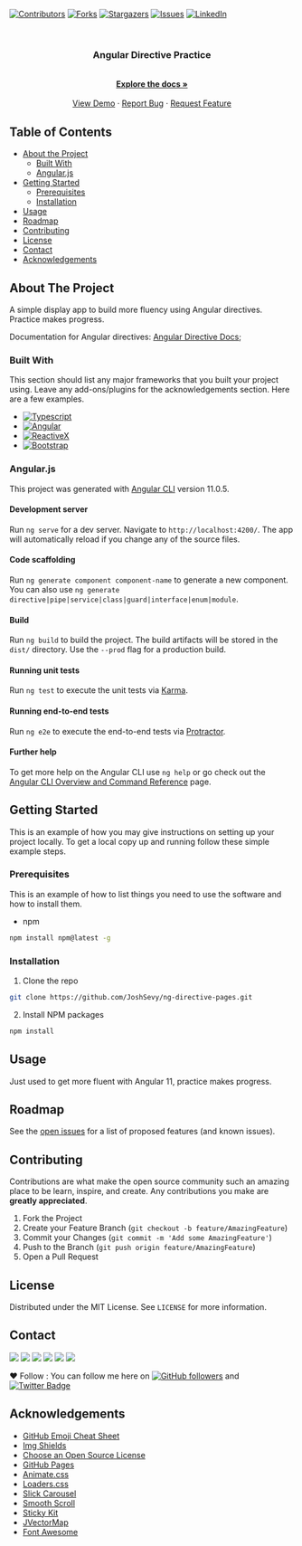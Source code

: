 [![Contributors][contributors-shield]][contributors-url]
[![Forks][forks-shield]][forks-url]
[![Stargazers][stars-shield]][stars-url]
[![Issues][issues-shield]][issues-url]
[![LinkedIn][linkedin-shield]][linkedin]

<br />
<p align="center">
  <a href="https://github.com/JoshSevy/ng-directive-pages">
    <!-- <img src="images/logo.png" alt="Logo" width="80" height="80"> -->
  </a>

  <h3 align="center">Angular Directive Practice</h3>

  <p align="center">
    <br />
    <a href="https://github.com/JoshSevy/ng-directive-pages"><strong>Explore the docs »</strong></a>
    <br />
    <br />
    <a href="https://github.com/JoshSevy/ng-directive-pages">View Demo</a>
    ·
    <a href="https://github.com/JoshSevy/ng-directive-pages/issues">Report Bug</a>
    ·
    <a href="https://github.com/JoshSevy/ng-directive-pages/issues">Request Feature</a>
  </p>
</p>

## Table of Contents

- [About the Project](#about-the-project)
  - [Built With](#built-with)
  - [Angular.js](#angular.js)
- [Getting Started](#getting-started)
  - [Prerequisites](#prerequisites)
  - [Installation](#installation)
- [Usage](#usage)
- [Roadmap](#roadmap)
- [Contributing](#contributing)
- [License](#license)
- [Contact](#contact)
- [Acknowledgements](#acknowledgements)

<!-- ABOUT THE PROJECT -->

## About The Project

A simple display app to build more fluency using Angular directives. Practice makes progress.

Documentation for Angular directives:
[Angular Directive Docs](https://angular.io/api/core/Directive);


### Built With

This section should list any major frameworks that you built your project using. Leave any add-ons/plugins for the acknowledgements section. Here are a few examples.

- [![Typescript](https://img.shields.io/badge/-Typescript-black?style=flat-square&logo=typescript&logoColor=ffff3f)](https://www.typescriptlang.org)
- [![Angular](https://img.shields.io/badge/-Angular-black?style=flat-square&logo=Angular)](https://angular.io/docs)
- [![ReactiveX](https://img.shields.io/badge/-ReactiveX-black?style=flat-square&logo=reactivex)](http://reactivex.io/)
- [![Bootstrap](https://img.shields.io/badge/-Bootstrap-black?style=flat-square&logo=bootstrap)](https://getbootstrap.com/)


### Angular.js

This project was generated with [Angular CLI](https://github.com/angular/angular-cli) version 11.0.5.

#### Development server

Run `ng serve` for a dev server. Navigate to `http://localhost:4200/`. The app will automatically reload if you change any of the source files.

#### Code scaffolding

Run `ng generate component component-name` to generate a new component. You can also use `ng generate directive|pipe|service|class|guard|interface|enum|module`.

#### Build

Run `ng build` to build the project. The build artifacts will be stored in the `dist/` directory. Use the `--prod` flag for a production build.

#### Running unit tests

Run `ng test` to execute the unit tests via [Karma](https://karma-runner.github.io).

#### Running end-to-end tests

Run `ng e2e` to execute the end-to-end tests via [Protractor](http://www.protractortest.org/).

#### Further help

To get more help on the Angular CLI use `ng help` or go check out the [Angular CLI Overview and Command Reference](https://angular.io/cli) page.

<!-- GETTING STARTED -->

## Getting Started

This is an example of how you may give instructions on setting up your project locally.
To get a local copy up and running follow these simple example steps.

### Prerequisites

This is an example of how to list things you need to use the software and how to install them.

- npm

```sh
npm install npm@latest -g
```

### Installation

1. Clone the repo

```sh
git clone https://github.com/JoshSevy/ng-directive-pages.git
```

2. Install NPM packages

```sh
npm install
```

<!-- USAGE EXAMPLES -->

## Usage

Just used to get more fluent with Angular 11, practice makes progress.



<!-- ROADMAP -->

## Roadmap

See the [open issues](https://github.com/JoshSevy/ng-directive-pages/issues) for a list of proposed features (and known issues).

<!-- CONTRIBUTING -->

## Contributing

Contributions are what make the open source community such an amazing place to be learn, inspire, and create. Any contributions you make are **greatly appreciated**.

1. Fork the Project
2. Create your Feature Branch (`git checkout -b feature/AmazingFeature`)
3. Commit your Changes (`git commit -m 'Add some AmazingFeature'`)
4. Push to the Branch (`git push origin feature/AmazingFeature`)
5. Open a Pull Request

<!-- LICENSE -->

## License

Distributed under the MIT License. See `LICENSE` for more information.

<!-- CONTACT -->

## Contact

[<img src="https://img.shields.io/badge/LinkedIn-joshua--sevy-informational?style=for-the-badge&labelColor=black&logo=linkedin&logoColor=0077b5&&color=0077b5"/>][linkedin]
[<img src="https://img.shields.io/badge/Outlook-joshuasevy@outlook.com-informational?style=for-the-badge&labelColor=black&logoColor=d14836&logo=microsoft&color=d14836"/>][outlook]
[<img src="https://img.shields.io/badge/Github-JoshSevy-informational?style=for-the-badge&labelColor=black&logo=github&color=7d88e6"/>][github]
[<img src="https://img.shields.io/badge/HackerRank-Joshua_Sevy-informational?style=for-the-badge&labelColor=black&logo=hackerrank&color=7d88e6"/>][hackerrank]
[<img src="https://img.shields.io/badge/Stackoverflow-joshua--sevy-informational?style=for-the-badge&labelColor=black&logo=stackoverflow&logoColor=fe7a16&color=fe7a16"/>][stackoverflow]
[<img src="https://img.shields.io/badge/Twitter-@joshsevy-informational?style=for-the-badge&labelColor=black&logo=twitter&logoColor=#1DA1F2&color=1da1f2"/>][twitter]

❤️ Follow : You can follow me here on [![GitHub followers](https://img.shields.io/github/followers/JoshSevy?label=Follow&style=social)](https://github.com/JoshSevy/?tab=follow) and [![Twitter Badge](https://img.shields.io/badge/-@joshsevy-1ca0f1?style=flat-square&labelColor=1ca0f1&logo=twitter&logoColor=white&link=https://twitter.com/JoshSevy)](https://twitter.com/JoshSevy)

<!-- ACKNOWLEDGEMENTS -->

## Acknowledgements

- [GitHub Emoji Cheat Sheet](https://www.webpagefx.com/tools/emoji-cheat-sheet)
- [Img Shields](https://shields.io)
- [Choose an Open Source License](https://choosealicense.com)
- [GitHub Pages](https://pages.github.com)
- [Animate.css](https://daneden.github.io/animate.css)
- [Loaders.css](https://connoratherton.com/loaders)
- [Slick Carousel](https://kenwheeler.github.io/slick)
- [Smooth Scroll](https://github.com/cferdinandi/smooth-scroll)
- [Sticky Kit](http://leafo.net/sticky-kit)
- [JVectorMap](http://jvectormap.com)
- [Font Awesome](https://fontawesome.com)

<!-- MARKDOWN LINKS & IMAGES -->
<!-- https://www.markdownguide.org/basic-syntax/#reference-style-links -->

[contributors-shield]: https://img.shields.io/github/contributors/JoshSevy/ng-directive-pages.svg?style=flat-square
[contributors-url]: https://github.com/JoshSevy/ng-directive-pages/graphs/contributors
[forks-shield]: https://img.shields.io/github/forks/JoshSevy/ng-directive-pages.svg?style=flat-square
[forks-url]: https://github.com/JoshSevy/ng-directive-pages/network/members
[stars-shield]: https://img.shields.io/github/stars/JoshSevy/ng-directive-pages.svg?style=flat-square
[stars-url]: https://github.com/JoshSevy/ng-directive-pages/stargazers
[issues-shield]: https://img.shields.io/github/issues/JoshSevy/ng-directive-pages.svg?style=flat-square
[issues-url]: https://github.com/JoshSevy/ng-directive-pages/issues
[license-shield]: https://img.shields.io/github/license/JoshSevy/ng-directive-pages.svg?style=flat-square
[license-url]: https://github.com/JoshSevy/ng-directive-pages/blob/master/LICENSE.txt
[linkedin-shield]: https://img.shields.io/badge/-LinkedIn-black.svg?style=flat-square&logo=linkedin&colorB=555

<!-- Personal Definitions  -->

[linkedin]: https://www.linkedin.com/in/joshua-sevy
[outlook]: mailto:joshuasevy@outlook.com
[stackoverflow]: https://stackoverflow.com/users/12935748/joshuasevy
[github]: https://github.com/JoshSevy
[twitter]: https://twitter.com/joshsevy
[hackerrank]: https://www.hackerrank.com/joshuasevy

<!-- Tech Tags

![Typescript](https://img.shields.io/badge/-Typescript-black?style=flat-square&logo=typescript&logoColor=ffff3f)
![Angular](https://img.shields.io/badge/-Angular-black?style=flat-square&logo=Angular)
![ReactiveX](https://img.shields.io/badge/-ReactiveX-black?style=flat-square&logo=reactivex)
![Bulma](https://img.shields.io/badge/-Bulma-black?style=flat-square&logo=bulma)

-->
